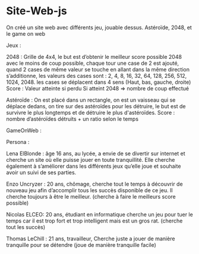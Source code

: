 # Site-Web-js
On créé un site web avec différents jeu, jouable dessus.
Astéroïde, 2048, et le game on web


Jeux : 

2048 : Grille de 4x4, le but est d’obtenir le meilleur score possible 2048 avec le moins de coup possible, chaque tour une case de 2 est ajouté, quand 2 cases de même valeur se touche en allant dans la même direction s’additionne, les valeurs des cases sont : 2, 4, 8, 16, 32, 64, 128, 256, 512, 1024, 2048. les cases se déplacent dans 4 sens (Haut, bas, gauche, droite)
Score : Valeur atteinte si perdu Si atteint 2048 => nombre de coup effectué 

Astéroïde : On est placé dans un rectangle, on est un vaisseau qui se déplace dedans, on tire sur des astéroïdes pour les détruire, le but est de survivre le plus longtemps et de détruire le plus d'astéroïdes.
Score : nombre d’astéroïdes détruits + un ratio selon le temps

GameOnWeb : 


Persona : 

Lena ElBlonde : âge 16 ans, au lycée, a envie de se divertir sur internet et cherche un site où elle puisse jouer en toute tranquillité. Elle cherche également à s’améliorer dans les différents jeux qu’elle joue et souhaite avoir un suivi de ses parties.

Enzo Uncryzer : 20 ans, chômage, cherche tout le temps à découvrir de nouveau jeu afin d’accomplir tous les succès disponible de ce jeu. Il cherche toujours à être le meilleur. 
(cherche à faire le meilleurs score possible) 

Nicolas ELCEO: 20 ans, étudiant en informatique cherche un jeu pour tuer le temps car il est trop fort et trop intelligent mais est un gros rat. (cherche tout les succès)

Thomas LeChill : 21 ans, travailleur, Cherche juste a jouer de manière tranquille pour se détendre (joue de manière tranquille facile)
